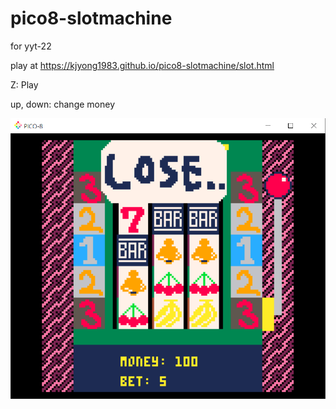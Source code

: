 # pico8-slotmachine

for yyt-22

play at https://kjyong1983.github.io/pico8-slotmachine/slot.html

Z: Play

up, down: change money

![alt image](Screenshot.png)